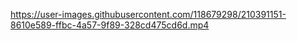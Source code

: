 

https://user-images.githubusercontent.com/118679298/210391151-8610e589-ffbc-4a57-9f89-328cd475cd6d.mp4

